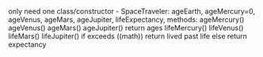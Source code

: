 only need one class/constructor - SpaceTraveler: ageEarth, ageMercury=0, ageVenus, ageMars, ageJupiter, lifeExpectancy, 
methods: ageMercury() ageVenus() ageMars() ageJupiter() return ages
      lifeMercury() lifeVenus() lifeMars() lifeJupiter() 
        if exceeds ((math)) return lived past life else return expectancy
